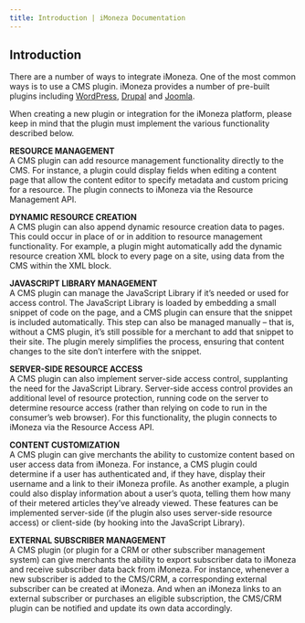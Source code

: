 ```yaml
---
title: Introduction | iMoneza Documentation
---
```

## Introduction

There are a number of ways to integrate iMoneza.  One of the most common ways is to use a CMS plugin.  iMoneza provides 
a number of pre-built plugins including [WordPress](https://github.com/iMoneza/wordpress-imoneza), [Drupal](https://github.com/iMoneza/drupal-imoneza) 
and [Joomla](https://github.com/iMoneza/joomla-imoneza).  

When creating a new plugin or integration for the iMoneza platform, please keep in mind that the plugin must implement the various functionality described below.

**RESOURCE MANAGEMENT**  
A CMS plugin can add resource management functionality directly to the CMS. For instance, a plugin could display fields when editing a content page that allow the content editor to specify metadata and custom pricing for a resource. The plugin connects to iMoneza via the Resource Management API.

**DYNAMIC RESOURCE CREATION**  
A CMS plugin can also append dynamic resource creation data to pages. This could occur in place of or in addition to resource management functionality. For example, a plugin might automatically add the dynamic resource creation XML block to every page on a site, using data from the CMS within the XML block.

**JAVASCRIPT LIBRARY MANAGEMENT**  
A CMS plugin can manage the JavaScript Library if it’s needed or used for access control. The JavaScript Library is loaded by embedding a small snippet of code on the page, and a CMS plugin can ensure that the snippet is included automatically. This step can also be managed manually – that is, without a CMS plugin, it’s still possible for a merchant to add that snippet to their site. The plugin merely simplifies the process, ensuring that content changes to the site don’t interfere with the snippet.

**SERVER-SIDE RESOURCE ACCESS**  
A CMS plugin can also implement server-side access control, supplanting the need for the JavaScript Library. Server-side access control provides an additional level of resource protection, running code on the server to determine resource access (rather than relying on code to run in the consumer’s web browser). For this functionality, the plugin connects to iMoneza via the Resource Access API.

**CONTENT CUSTOMIZATION**  
A CMS plugin can give merchants the ability to customize content based on user access data from iMoneza. For instance, a CMS plugin could determine if a user has authenticated and, if they have, display their username and a link to their iMoneza profile. As another example, a plugin could also display information about a user’s quota, telling them how many of their metered articles they’ve already viewed. These features can be implemented server-side (if the plugin also uses server-side resource access) or client-side (by hooking into the JavaScript Library).

**EXTERNAL SUBSCRIBER MANAGEMENT**  
A CMS plugin (or plugin for a CRM or other subscriber management system) can give merchants the ability to export subscriber data to iMoneza and receive subscriber data back from iMoneza. For instance, whenever a new subscriber is added to the CMS/CRM, a corresponding external subscriber can be created at iMoneza. And when an iMoneza links to an external subscriber or purchases an eligible subscription, the CMS/CRM plugin can be notified and update its own data accordingly.
